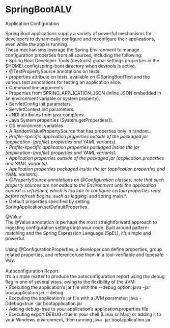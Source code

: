 # SpringBootALV
 
Application Configuration

Spring Boot applications supply a variety of powerful mechanisms for developers to dynamically configure and reconfigure their applications, even while the app is running. <br>
These mechanisms leverage the Spring Environment to manage configuration properties from all sources, including the following:<br>
• Spring Boot Developer Tools (devtools) global settings properties in the $HOME/.config/spring-boot directory when devtools is active.<br>
• @TestPropertySource annotations on tests.<br>
• properties attribute on tests, available on @SpringBootTest and the various test annotations for testing an application slice.<br>
• Command line arguments.<br>
• Properties from SPRING_APPLICATION_JSON (inline JSON embedded in an environment variable or system property).<br>
• ServletConfig init parameters.<br>
• ServletContext init parameters.<br>
• JNDI attributes from java:comp/env.<br>
• Java System properties (System.getProperties()).<br>
• OS environment variables.<br>
• A RandomValuePropertySource that has properties only in random.*.<br>
• Profile-specific application properties outside of the packaged jar (application-{profile}.properties and YAML variants).<br>
• Profile-specific application properties packaged inside the jar (application-{profile}.properties and YAML variants).<br>
• Application properties outside of the packaged jar (application.properties and YAML variants).<br>
• Application properties packaged inside the jar (application.properties and YAML variants).<br>
• @PropertySource annotations on @Configuration classes; note that such property sources are not added to the Environment until the application context is refreshed, which is too late to configure certain properties read before refresh begins, such as logging.* and spring.main.*.<br>
• Default properties specified by setting SpringApplication.setDefaultProperties.<br>


@Value<br>
The @Value annotation is perhaps the most straightforward approach to ingesting configuration settings into your code. Built around pattern-matching and the Spring Expression Language (SpEL), it’s simple and powerful.<br>
<br>
Using @ConfigurationProperties, a developer can define properties, group related properties, and reference/use them in a tool-verifiable and typesafe way.<br>
<br>
Autoconfiguration Report<br>
It’s a simple matter to produce the autoconfiguration report using the debug flag in one of several ways, owing to the flexibility of the JVM:<br>
• Executing the application’s jar file with the --debug option: java -jar bootapplication.jar --debug<br>
• Executing the application’s jar file with a JVM parameter: java -Ddebug=true -jar bootapplication.jar<br>
• Adding debug=true to your application’s application.properties file<br>
• Executing export DEBUG=true in your shell (Linux or Mac) or adding it to your Windows environment, then running java -jar bootapplication.jar<br>
